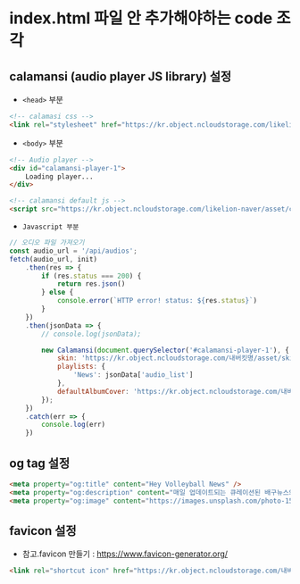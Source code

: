 # index.html 파일 안 추가해야하는 code 조각
## calamansi (audio player JS library) 설정
- `<head>` 부분
```html
<!-- calamasi css -->
<link rel="stylesheet" href="https://kr.object.ncloudstorage.com/likelion-naver/asset/calamansi.min.css">
```
- `<body>` 부분
```html
<!-- Audio player -->
<div id="calamansi-player-1">
    Loading player...
</div>

<!-- calamansi default js -->
<script src="https://kr.object.ncloudstorage.com/likelion-naver/asset/calamansi.min.js"></script>
```

- `Javascript 부분`
```javascript
// 오디오 파일 가져오기
const audio_url = '/api/audios';
fetch(audio_url, init)
    .then(res => {
        if (res.status === 200) {
            return res.json()
        } else {
            console.error(`HTTP error! status: ${res.status}`)
        }
    })
    .then(jsonData => {
        // console.log(jsonData);

        new Calamansi(document.querySelector('#calamansi-player-1'), {
            skin: 'https://kr.object.ncloudstorage.com/내버킷명/asset/skins',
            playlists: {
                'News': jsonData['audio_list']
            },
            defaultAlbumCover: 'https://kr.object.ncloudstorage.com/내버킷명/asset/skins/default-album-cover.png',
        });
    })
    .catch(err => {
        console.log(err)
    })
```

## og tag 설정
```html
<meta property="og:title" content="Hey Volleyball News" />
<meta property="og:description" content="매일 업데이트되는 큐레이션된 배구뉴스와 음성 오디오북" />
<meta property="og:image" content="https://images.unsplash.com/photo-1588492069485-d05b56b2831d?ixid=MnwxMjA3fDB8MHxwaG90by1wYWdlfHx8fGVufDB8fHx8&ixlib=rb-1.2.1&auto=format&fit=crop&w=1051&q=80" />
```

## favicon 설정
- 참고.favicon 만들기 : https://www.favicon-generator.org/
```html
<link rel="shortcut icon" href="https://kr.object.ncloudstorage.com/내버킷명/asset/favicon.ico" type="image/x-icon">
```
